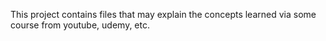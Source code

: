 This project contains files that may explain the concepts learned via some course from youtube, udemy, etc. 
